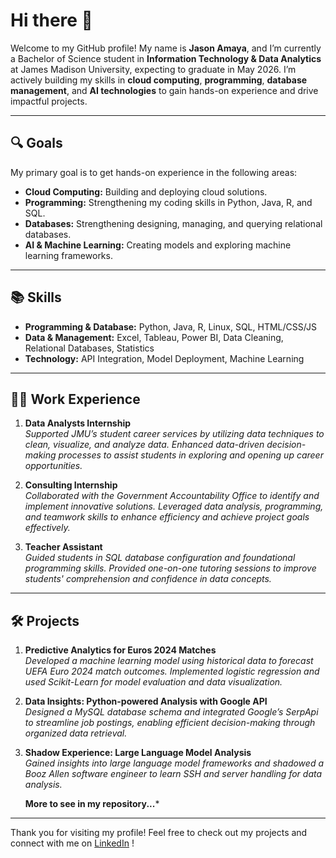 # Hi there 👋

Welcome to my GitHub profile! My name is **Jason Amaya**, and I’m currently a Bachelor of Science student in **Information Technology & Data Analytics** at James Madison University, expecting to graduate in May 2026. I’m actively building my skills in **cloud computing**, **programming**, **database management**, and **AI technologies** to gain hands-on experience and drive impactful projects.

---

## 🔍 Goals
My primary goal is to get hands-on experience in the following areas:
- **Cloud Computing:** Building and deploying cloud solutions.
- **Programming:** Strengthening my coding skills in Python, Java, R, and SQL.
- **Databases:** Strengthening designing, managing, and querying relational databases.
- **AI & Machine Learning:** Creating models and exploring machine learning frameworks.

---

## 📚 Skills
- **Programming & Database:** Python, Java, R, Linux, SQL, HTML/CSS/JS
- **Data & Management:** Excel, Tableau, Power BI, Data Cleaning, Relational Databases, Statistics
- **Technology:** API Integration, Model Deployment, Machine Learning

---

## 🧑‍💼 Work Experience 
1. **Data Analysts Internship**  
   *Supported JMU’s student career services by utilizing data techniques to clean, visualize, and analyze data. Enhanced data-driven decision-making processes to assist students in exploring and opening up career opportunities.*

2. **Consulting Internship**  
   *Collaborated with the Government Accountability Office to identify and implement innovative solutions. Leveraged data analysis, programming, and teamwork skills to enhance efficiency and achieve project goals effectively.*

3. **Teacher Assistant**  
   *Guided students in SQL database configuration and foundational programming skills. Provided one-on-one tutoring sessions to improve students' comprehension and confidence in data concepts.*


---

## 🛠️ Projects
1. **Predictive Analytics for Euros 2024 Matches**  
   *Developed a machine learning model using historical data to forecast UEFA Euro 2024 match outcomes. Implemented logistic regression and used Scikit-Learn for model evaluation and data visualization.*

2. **Data Insights: Python-powered Analysis with Google API**  
   *Designed a MySQL database schema and integrated Google’s SerpApi to streamline job postings, enabling efficient decision-making through organized data retrieval.*

3. **Shadow Experience: Large Language Model Analysis**  
   *Gained insights into large language model frameworks and shadowed a Booz Allen software engineer to learn SSH and server handling for data analysis.*


   **More to see in my repository...***

---

Thank you for visiting my profile! Feel free to check out my projects and connect with me on [LinkedIn](http://www.linkedin.com/in/jason-amaya) !
